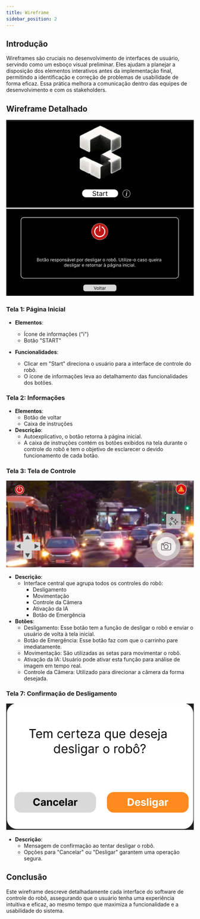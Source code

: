 ```yaml
---
title: Wireframe
sidebar_position: 2
---
```


## Introdução
Wireframes são cruciais no desenvolvimento de interfaces de usuário, servindo como um esboço visual preliminar. Eles ajudam a planejar a disposição dos elementos interativos antes da implementação final, permitindo a identificação e correção de problemas de usabilidade de forma eficaz. Essa prática melhora a comunicação dentro das equipes de desenvolvimento e com os stakeholders.


## Wireframe Detalhado
![Página Inicial](../../static/img/sprint-2/paginainicial.png)
![Página de Informações](../../static/img/sprint-2/info.png)
### Tela 1: Página Inicial

- **Elementos**:
  - Ícone de informações ("i")
  - Botão "START"

- **Funcionalidades**:
  - Clicar em "Start" direciona o usuário para a interface de controle do robô.
  - O ícone de informações leva ao detalhamento das funcionalidades dos botões.

### Tela 2: Informações
- **Elementos**:
  - Botão de voltar
  - Caixa de instruções
- **Descrição**:
  - Autoexplicativo, o botão retorna à página inicial.
  - A caixa de instruções contém os botões exibidos na tela durante o controle do robô e tem o objetivo de esclarecer o devido funcionamento de cada botão.

### Tela 3: Tela de Controle
![Central de Controle](../../static/img/sprint-2/centraldecontrole.png)

- **Descrição**:
  - Interface central que agrupa todos os controles do robô:
    - Desligamento
    - Movimentação
    - Controle da Câmera
    - Ativação da IA
    - Botão de Emergência
- **Botões**:
  - Desligamento: Esse botão tem a função de desligar o robô e enviar o usuário de volta à tela inicial.
  - Botão de Emergência: Esse botão faz com que o carrinho pare imediatamente.
  - Movimentação: São utilizadas as setas para movimentar o robô.
  - Ativação da IA: Usuário pode ativar esta função para análise de imagem em tempo real.
  - Controle da Câmera: Utilizado para direcionar a câmera da forma desejada. 

### Tela 7: Confirmação de Desligamento

![Desligamento](../../static/img/sprint-2/turnoff.png)

- **Descrição**:
  - Mensagem de confirmação ao tentar desligar o robô.
  - Opções para "Cancelar" ou "Desligar" garantem uma operação segura.

## Conclusão
Este wireframe descreve detalhadamente cada interface do software de controle do robô, assegurando que o usuário tenha uma experiência intuitiva e eficaz, ao mesmo tempo que maximiza a funcionalidade e a usabilidade do sistema.
